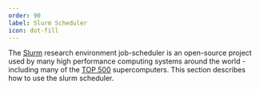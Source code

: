 ```yaml
---
order: 90
label: Slurm Scheduler
icon: dot-fill
---
```


The [Slurm](https://slurm.schedmd.com/) research environment job-scheduler is an open-source project used by many high performance computing systems around the world - including many of the [TOP 500](https://www.top500.org/lists/) supercomputers. This section describes how to use the slurm scheduler.
